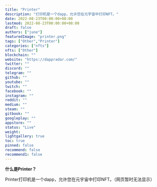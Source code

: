 ```yaml
---
title: "Printer"
description: "打印机是一个dapp，允许您在元宇宙中打印NFT。"
date: 2022-08-23T00:00:00+08:00
lastmod: 2022-08-23T00:00:00+08:00
draft: false
authors: ["june"]
featuredImage: "printer.png"
tags: ["Other","Printer"]
categories: ["nfts"]
nfts: ["Other"]
blockchain: ""
website: "https://dappradar.com/"
twitter: ""
discord: ""
telegram: ""
github: ""
youtube: ""
twitch: ""
facebook: ""
instagram: ""
reddit: ""
medium: ""
steam: ""
gitbook: ""
googleplay: ""
appstore: ""
status: "Live"
weight: 
lightgallery: true
toc: true
pinned: false
recommend: false
recommend1: false
---
```


**什么是Printer？**

Printer打印机是一个dapp，允许您在元宇宙中打印NFT。（网页暂时无法显示）

